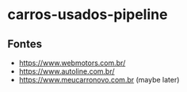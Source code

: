 # carros-usados-pipeline


## Fontes

- https://www.webmotors.com.br/
- https://www.autoline.com.br/ 
- https://www.meucarronovo.com.br (maybe later)